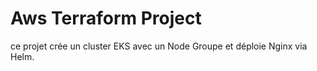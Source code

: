 # Aws Terraform Project
ce projet crée un cluster EKS avec un Node Groupe et déploie Nginx via Helm.
